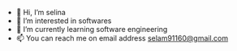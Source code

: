 - 👋 Hi, I’m selina
- 👀 I’m interested in softwares
- 🌱 I’m currently learning software engineering 
- 📫 You can reach me on email address selam91160@gmail.com 

<!---
Selam91160/Selam91160 is a ✨ special ✨ repository because its `README.md` (this file) appears on your GitHub profile.
You can click the Preview link to take a look at your changes.
--->
